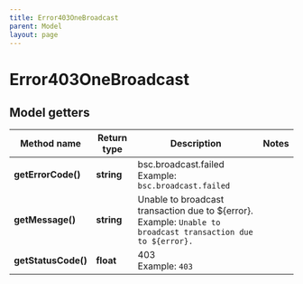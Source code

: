 ```yaml
---
title: Error403OneBroadcast
parent: Model
layout: page
---
```


# Error403OneBroadcast

## Model getters

Method name | Return type | Description | Notes
------------ | ------------- | ------------- | -------------
**getErrorCode()** | **string** | bsc.broadcast.failed <br>Example: `bsc.broadcast.failed` |
**getMessage()** | **string** | Unable to broadcast transaction due to ${error}. <br>Example: `Unable to broadcast transaction due to ${error}.` |
**getStatusCode()** | **float** | 403 <br>Example: `403` |

